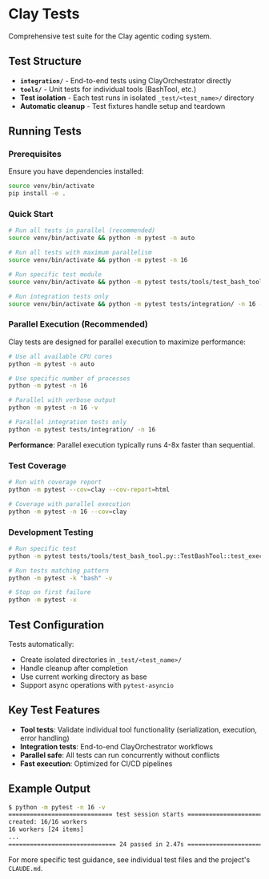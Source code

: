 # Clay Tests

Comprehensive test suite for the Clay agentic coding system.

## Test Structure

- **`integration/`** - End-to-end tests using ClayOrchestrator directly
- **`tools/`** - Unit tests for individual tools (BashTool, etc.)
- **Test isolation** - Each test runs in isolated `_test/<test_name>/` directory
- **Automatic cleanup** - Test fixtures handle setup and teardown

## Running Tests

### Prerequisites

Ensure you have dependencies installed:
```bash
source venv/bin/activate
pip install -e .
```

### Quick Start

```bash
# Run all tests in parallel (recommended)
source venv/bin/activate && python -m pytest -n auto

# Run all tests with maximum parallelism
source venv/bin/activate && python -m pytest -n 16

# Run specific test module
source venv/bin/activate && python -m pytest tests/tools/test_bash_tool.py -n 16 -v

# Run integration tests only
source venv/bin/activate && python -m pytest tests/integration/ -n 16 -v
```

### Parallel Execution (Recommended)

Clay tests are designed for parallel execution to maximize performance:

```bash
# Use all available CPU cores
python -m pytest -n auto

# Use specific number of processes
python -m pytest -n 16

# Parallel with verbose output
python -m pytest -n 16 -v

# Parallel integration tests only
python -m pytest tests/integration/ -n 16
```

**Performance**: Parallel execution typically runs 4-8x faster than sequential.

### Test Coverage

```bash
# Run with coverage report
python -m pytest --cov=clay --cov-report=html

# Coverage with parallel execution
python -m pytest -n 16 --cov=clay
```

### Development Testing

```bash
# Run specific test
python -m pytest tests/tools/test_bash_tool.py::TestBashTool::test_execute_simple_command -v

# Run tests matching pattern
python -m pytest -k "bash" -v

# Stop on first failure
python -m pytest -x
```

## Test Configuration

Tests automatically:
- Create isolated directories in `_test/<test_name>/`
- Handle cleanup after completion
- Use current working directory as base
- Support async operations with `pytest-asyncio`

## Key Test Features

- **Tool tests**: Validate individual tool functionality (serialization, execution, error handling)
- **Integration tests**: End-to-end ClayOrchestrator workflows
- **Parallel safe**: All tests can run concurrently without conflicts
- **Fast execution**: Optimized for CI/CD pipelines

## Example Output

```bash
$ python -m pytest -n 16 -v
============================= test session starts ==============================
created: 16/16 workers
16 workers [24 items]
...
============================== 24 passed in 2.47s ==============================
```

For more specific test guidance, see individual test files and the project's `CLAUDE.md`.